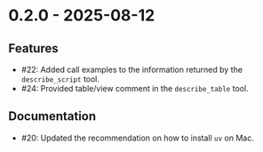 # 0.2.0 - 2025-08-12

## Features

* #22: Added call examples to the information returned by the `describe_script` tool.
* #24: Provided table/view comment in the `describe_table` tool.

## Documentation

* #20: Updated the recommendation on how to install `uv` on Mac.

